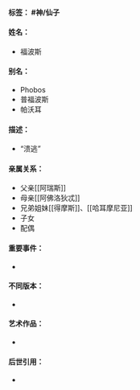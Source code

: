 #### 标签： #神/仙子
#### 姓名：
- 福波斯
#### 别名：
- Phobos
- 普福波斯
- 帕沃耳
#### 描述：
- “溃逃”
#### 亲属关系：
- 父亲[[阿瑞斯]]
- 母亲[[阿佛洛狄忒]]
- 兄弟姐妹[[得摩斯]]、[[哈耳摩尼亚]]
- 子女
- 配偶
#### 重要事件：
- 
#### 不同版本：
- 
#### 艺术作品：
- 
#### 后世引用：
- 